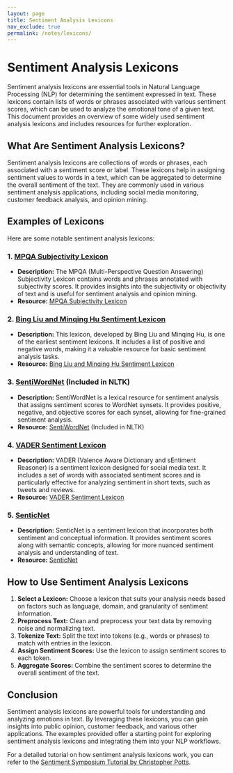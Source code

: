 ```yaml
---
layout: page
title: Sentiment Analysis Lexicons
nav_exclude: true
permalink: /notes/lexicons/
---
```




# Sentiment Analysis Lexicons

Sentiment analysis lexicons are essential tools in Natural Language Processing (NLP) for determining the sentiment expressed in text. These lexicons contain lists of words or phrases associated with various sentiment scores, which can be used to analyze the emotional tone of a given text. This document provides an overview of some widely used sentiment analysis lexicons and includes resources for further exploration.

## What Are Sentiment Analysis Lexicons?

Sentiment analysis lexicons are collections of words or phrases, each associated with a sentiment score or label. These lexicons help in assigning sentiment values to words in a text, which can be aggregated to determine the overall sentiment of the text. They are commonly used in various sentiment analysis applications, including social media monitoring, customer feedback analysis, and opinion mining.

## Examples of Lexicons

Here are some notable sentiment analysis lexicons:

### 1. [MPQA Subjectivity Lexicon](https://mpqa.cs.pitt.edu/#subj_lexicon)

- **Description:** The MPQA (Multi-Perspective Question Answering) Subjectivity Lexicon contains words and phrases annotated with subjectivity scores. It provides insights into the subjectivity or objectivity of text and is useful for sentiment analysis and opinion mining.
- **Resource:** [MPQA Subjectivity Lexicon](https://mpqa.cs.pitt.edu/#subj_lexicon)

### 2. [Bing Liu and Minqing Hu Sentiment Lexicon](https://www.cs.uic.edu/%7Eliub/FBS/sentiment-analysis.html#lexicon)

- **Description:** This lexicon, developed by Bing Liu and Minqing Hu, is one of the earliest sentiment lexicons. It includes a list of positive and negative words, making it a valuable resource for basic sentiment analysis tasks.
- **Resource:** [Bing Liu and Minqing Hu Sentiment Lexicon](https://www.cs.uic.edu/%7Eliub/FBS/sentiment-analysis.html#lexicon)

### 3. [SentiWordNet](https://github.com/aesuli/SentiWordNet) (Included in NLTK)

- **Description:** SentiWordNet is a lexical resource for sentiment analysis that assigns sentiment scores to WordNet synsets. It provides positive, negative, and objective scores for each synset, allowing for fine-grained sentiment analysis.
- **Resource:** [SentiWordNet](https://github.com/aesuli/SentiWordNet) (Included in NLTK)

### 4. [VADER Sentiment Lexicon](https://github.com/cjhutto/vaderSentiment/blob/master/vaderSentiment/vader_lexicon.txt)

- **Description:** VADER (Valence Aware Dictionary and sEntiment Reasoner) is a sentiment lexicon designed for social media text. It includes a set of words with associated sentiment scores and is particularly effective for analyzing sentiment in short texts, such as tweets and reviews.
- **Resource:** [VADER Sentiment Lexicon](https://github.com/cjhutto/vaderSentiment/blob/master/vaderSentiment/vader_lexicon.txt)

### 5. [SenticNet](https://sentic.net/)

- **Description:** SenticNet is a sentiment lexicon that incorporates both sentiment and conceptual information. It provides sentiment scores along with semantic concepts, allowing for more nuanced sentiment analysis and understanding of text.
- **Resource:** [SenticNet](https://sentic.net/)

## How to Use Sentiment Analysis Lexicons

1. **Select a Lexicon:** Choose a lexicon that suits your analysis needs based on factors such as language, domain, and granularity of sentiment information.
2. **Preprocess Text:** Clean and preprocess your text data by removing noise and normalizing text.
3. **Tokenize Text:** Split the text into tokens (e.g., words or phrases) to match with entries in the lexicon.
4. **Assign Sentiment Scores:** Use the lexicon to assign sentiment scores to each token.
5. **Aggregate Scores:** Combine the sentiment scores to determine the overall sentiment of the text.

## Conclusion

Sentiment analysis lexicons are powerful tools for understanding and analyzing emotions in text. By leveraging these lexicons, you can gain insights into public opinion, customer feedback, and various other applications. The examples provided offer a starting point for exploring sentiment analysis lexicons and integrating them into your NLP workflows.

For a detailed tutorial on how sentiment analysis lexicons work, you can refer to the [Sentiment Symposium Tutorial by Christopher Potts](http://sentiment.christopherpotts.net/lexicons.html).


